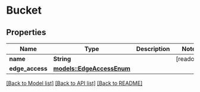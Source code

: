 # Bucket

## Properties

Name | Type | Description | Notes
------------ | ------------- | ------------- | -------------
**name** | **String** |  | [readonly]
**edge_access** | [**models::EdgeAccessEnum**](EdgeAccessEnum.md) |  | 

[[Back to Model list]](../README.md#documentation-for-models) [[Back to API list]](../README.md#documentation-for-api-endpoints) [[Back to README]](../README.md)


